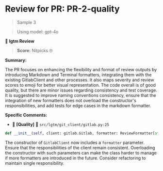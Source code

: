 # Review for PR: PR-2-quality

> Sample 3

> Using model: gpt-4o


🦉 **lgtm Review**

> **Score:** Nitpicks 🤓

**Summary:**

The PR focuses on enhancing the flexibility and format of review outputs by introducing Markdown and Terminal formatters, integrating them with the existing GitlabClient and other processes. It also maps severity and review scores to emoji for better visual representation. The code overall is of good quality, but there are minor issues regarding consistency and test coverage. It is suggested to improve naming conventions consistency, ensure that the integration of new formatters does not overload the constructor's responsibilities, and add tests for edge cases in the markdown formatter.

**Specific Comments:**

- 🦉 **[Quality]** 🔵 `src/lgtm/git_client/gitlab.py:25`




```python
def __init__(self, client: gitlab.Gitlab, formatter: ReviewFormatter[str]) -> None:
```


The constructor of `GitlabClient` now includes a `formatter` parameter. Ensure that the responsibilities of the client remain consistent. Overloading the constructor with such parameters can make the class harder to manage if more formatters are introduced in the future. Consider refactoring to maintain single responsibility.